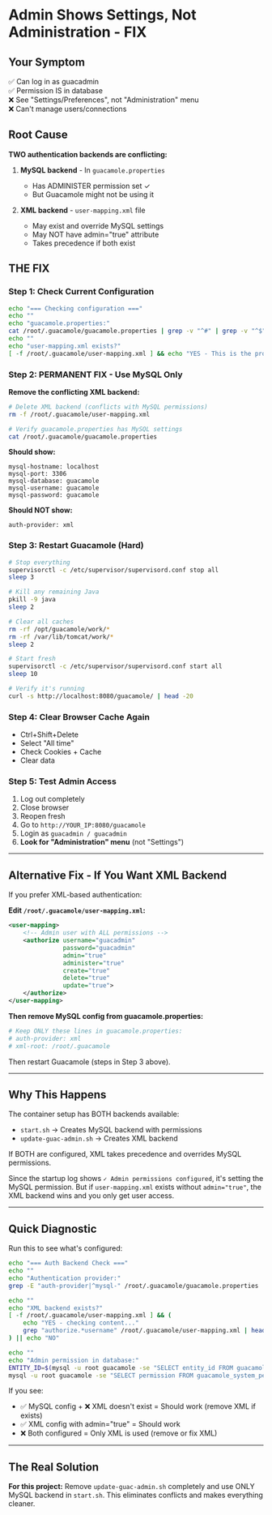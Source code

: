 # Admin Shows Settings, Not Administration - FIX

## Your Symptom
✅ Can log in as guacadmin  
✅ Permission IS in database  
❌ See "Settings/Preferences", not "Administration" menu  
❌ Can't manage users/connections  

## Root Cause
**TWO authentication backends are conflicting:**

1. **MySQL backend** - In `guacamole.properties`
   - Has ADMINISTER permission set ✓
   - But Guacamole might not be using it

2. **XML backend** - `user-mapping.xml` file
   - May exist and override MySQL settings
   - May NOT have admin="true" attribute
   - Takes precedence if both exist

## THE FIX

### Step 1: Check Current Configuration

```bash
echo "=== Checking configuration ==="
echo ""
echo "guacamole.properties:"
cat /root/.guacamole/guacamole.properties | grep -v "^#" | grep -v "^$"
echo ""
echo "user-mapping.xml exists?"
[ -f /root/.guacamole/user-mapping.xml ] && echo "YES - This is the problem!" || echo "NO - Good"
```

### Step 2: PERMANENT FIX - Use MySQL Only

**Remove the conflicting XML backend:**

```bash
# Delete XML backend (conflicts with MySQL permissions)
rm -f /root/.guacamole/user-mapping.xml

# Verify guacamole.properties has MySQL settings
cat /root/.guacamole/guacamole.properties
```

**Should show:**
```
mysql-hostname: localhost
mysql-port: 3306
mysql-database: guacamole
mysql-username: guacamole
mysql-password: guacamole
```

**Should NOT show:**
```
auth-provider: xml
```

### Step 3: Restart Guacamole (Hard)

```bash
# Stop everything
supervisorctl -c /etc/supervisor/supervisord.conf stop all
sleep 3

# Kill any remaining Java
pkill -9 java
sleep 2

# Clear all caches
rm -rf /opt/guacamole/work/*
rm -rf /var/lib/tomcat/work/*
sleep 2

# Start fresh
supervisorctl -c /etc/supervisor/supervisord.conf start all
sleep 10

# Verify it's running
curl -s http://localhost:8080/guacamole/ | head -20
```

### Step 4: Clear Browser Cache Again
- Ctrl+Shift+Delete
- Select "All time"
- Check Cookies + Cache
- Clear data

### Step 5: Test Admin Access
1. Log out completely
2. Close browser
3. Reopen fresh
4. Go to `http://YOUR_IP:8080/guacamole`
5. Login as `guacadmin / guacadmin`
6. **Look for "Administration" menu** (not "Settings")

---

## Alternative Fix - If You Want XML Backend

If you prefer XML-based authentication:

**Edit `/root/.guacamole/user-mapping.xml`:**

```xml
<user-mapping>
    <!-- Admin user with ALL permissions -->
    <authorize username="guacadmin" 
               password="guacadmin"
               admin="true"
               administer="true"
               create="true"
               delete="true"
               update="true">
    </authorize>
</user-mapping>
```

**Then remove MySQL config from guacamole.properties:**
```bash
# Keep ONLY these lines in guacamole.properties:
# auth-provider: xml
# xml-root: /root/.guacamole
```

Then restart Guacamole (steps in Step 3 above).

---

## Why This Happens

The container setup has BOTH backends available:
- `start.sh` → Creates MySQL backend with permissions
- `update-guac-admin.sh` → Creates XML backend

If BOTH are configured, XML takes precedence and overrides MySQL permissions.

Since the startup log shows `✓ Admin permissions configured`, it's setting the MySQL permission. But if `user-mapping.xml` exists without `admin="true"`, the XML backend wins and you only get user access.

---

## Quick Diagnostic

Run this to see what's configured:

```bash
echo "=== Auth Backend Check ==="
echo ""
echo "Authentication provider:"
grep -E "auth-provider|^mysql-" /root/.guacamole/guacamole.properties | grep -v "^#"

echo ""
echo "XML backend exists?"
[ -f /root/.guacamole/user-mapping.xml ] && (
    echo "YES - checking content..."
    grep "authorize.*username" /root/.guacamole/user-mapping.xml | head -3
) || echo "NO"

echo ""
echo "Admin permission in database:"
ENTITY_ID=$(mysql -u root guacamole -se "SELECT entity_id FROM guacamole_entity WHERE name='guacadmin' AND type='USER';")
mysql -u root guacamole -se "SELECT permission FROM guacamole_system_permission WHERE entity_id=$ENTITY_ID;"
```

If you see:
- ✅ MySQL config + ❌ XML doesn't exist = Should work (remove XML if exists)
- ✅ XML config with admin="true" = Should work
- ❌ Both configured = Only XML is used (remove or fix XML)

---

## The Real Solution

**For this project:** Remove `update-guac-admin.sh` completely and use ONLY MySQL backend in `start.sh`. This eliminates conflicts and makes everything cleaner.


